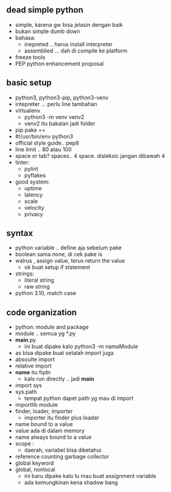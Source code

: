 ## dead simple python
- simple, karena gw bisa jelasin dengan baik
- bukan simple dumb down
- bahasa:
    - inepreted .. harus install interpreter
    - assemblied ... dah di compile ke platform
- freeze tools
- PEP python enhancement proposal

## basic setup
- python3, python3-pip, python3-venv
- intepreter ... perlu line tambahan
- virtualenv
    - python3 -m venv venv2
    - venv2 itu bakalan jadi folder
- pip pake ==
- #!/usr/bin/env python3
- official style guide.. pep8
- line limit .. 80 atau 100
- space or tab? spaces.. 4 space. disleksic jangan dibawah 4
- linter:
    - pylint
    - pyflakes
- good system:
    - uptime
    - latency
    - scale
    - velocity
    - privacy

## syntax
- python variable .. define aja sebelum pake
- boolean sama none, di cek pake is
- walrus , assign value, terus return the value
    - ok buat setup if statement
- strings:
    - literal string
    - raw string
- python 3.10, match case



## code organization
- python: module and package
- module .. semua yg *.py
- __main__.py
    - ini buat dipake kalo python3 -m namaModule
- as bisa dipake buat setalah import juga
- absoulte import
- relative import
- __name__ itu fqdn
    - kalo run directly .. jadi __main__
- import sys
- sys.path
    - tempat python dapet path yg mau di import
- importlib module
- finder, loader, importer
    - importer itu finder plus loader
- name bound to a value
- value ada di dalam memory
- name always bound to a value
- scope :
    - daerah, variabel bisa diketahui
- reference counting garbage collector
- global keyword
- global, nonlocal
    - ini baru dipake kalo lu mau buat assignment variable
    - ada kemungkinan kena shadow bang

